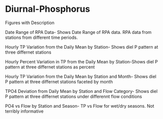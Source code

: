 # Diurnal-Phosphorus

Figures with Description

Date Range of RPA Data- Shows Date Range of RPA data. RPA data from stations from different time periods. 

Hourly TP Variation from the Daily Mean by Station- Shows diel P pattern at three differnet stations

Hourly Percent Variation in TP from the Daily Mean by Station-Shows diel P pattern at three differnet stations as percent

Hourly TP Variation from the Daily Mean by Station and Month- Shows diel P pattern at three differnet stations faceted by month

TPO4 Deviation from Daily Mean by Station and Flow Category- Shows diel P pattern at three differnet stations under differennt flow conditions

PO4 vs Flow by Station and Season- TP vs Flow for wet/dry seasons. Not terribly informative
